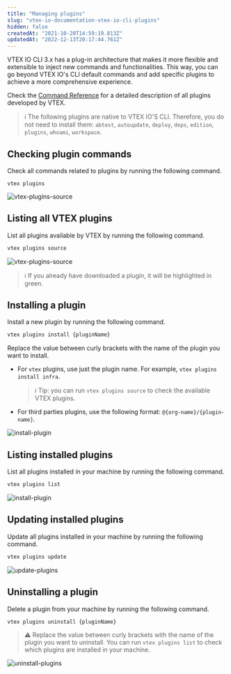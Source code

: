 ```yaml
---
title: "Managing plugins"
slug: "vtex-io-documentation-vtex-io-cli-plugins"
hidden: false
createdAt: "2021-10-20T14:59:19.813Z"
updatedAt: "2022-12-13T20:17:44.761Z"
---
```


VTEX IO CLI 3.x has a plug-in architecture that makes it more flexible and extensible to inject new commands and functionalities. This way, you can go beyond VTEX IO's CLI default commands and add specific plugins to achieve a more comprehensive experience.

Check the [Command Reference](https://developers.vtex.com/vtex-developer-docs/docs/vtex-io-documentation-vtex-io-cli-command-reference#plugins) for a detailed description of all plugins developed by VTEX.

> ℹ️ The following plugins are native to VTEX IO'S CLI. Therefore, you do not need to install them:  `abtest`, `autoupdate`, `deploy`, `deps`, `edition`, `plugins`, `whoami`, `workspace`.

## Checking plugin commands

Check all commands related to plugins by running the following command.

```shell
vtex plugins
```

![vtex-plugins-source](https://cdn.jsdelivr.net/gh/vtexdocs/dev-portal-content@main/images/vtex-io-documentation-vtex-io-cli-plugins-0.png)

## Listing all VTEX plugins

List all plugins available by VTEX by running the following command.

```sh
vtex plugins source
```

![vtex-plugins-source](https://cdn.jsdelivr.net/gh/vtexdocs/dev-portal-content@main/images/vtex-io-documentation-vtex-io-cli-plugins-1.png)

> ℹ️ If you already have downloaded a plugin, it will be highlighted in green.

## Installing a plugin

Install a new plugin by running the following command.

```sh
vtex plugins install {pluginName}
```

Replace the value between curly brackets with the name of the plugin you want to install.

- For `vtex` plugins, use just the plugin name. For example, `vtex plugins install infra`.

  > ℹ️ Tip: you can run `vtex plugins source` to check the available VTEX plugins.

- For third parties plugins, use the following format: `@{org-name}/{plugin-name}`.

![install-plugin](https://cdn.jsdelivr.net/gh/vtexdocs/dev-portal-content@main/images/vtex-io-documentation-vtex-io-cli-plugins-2.png)

## Listing installed plugins

List all plugins installed in your machine by running the following command.

```sh
vtex plugins list
```

![install-plugin](https://cdn.jsdelivr.net/gh/vtexdocs/dev-portal-content@main/images/vtex-io-documentation-vtex-io-cli-plugins-3.png)

## Updating installed plugins

Update all plugins installed in your machine by running the following command.

```sh
vtex plugins update
```

![update-plugins](https://cdn.jsdelivr.net/gh/vtexdocs/dev-portal-content@main/images/vtex-io-documentation-vtex-io-cli-plugins-4.png)

## Uninstalling a plugin

Delete a plugin from your machine by running the following command.

```sh
vtex plugins uninstall {pluginName}
```

> ⚠️ Replace the value between curly brackets with the name of the plugin you want to uninstall. You can run `vtex plugins list` to check which plugins are installed in your machine.

![uninstall-plugins](https://cdn.jsdelivr.net/gh/vtexdocs/dev-portal-content@main/images/vtex-io-documentation-vtex-io-cli-plugins-5.png)

